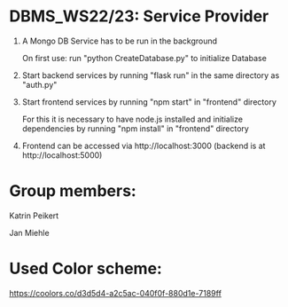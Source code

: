# DBMS_WS22/23: Service Provider


1. A Mongo DB Service has to be run in the background 

    On first use: run "python CreateDatabase.py" to initialize Database

2. Start backend services by running "flask run" in the same directory as "auth.py"
3. Start frontend services by running "npm start" in "frontend" directory

    For this it is necessary to have node.js installed and initialize dependencies by running "npm install" in "frontend" directory

4. Frontend can be accessed via http://localhost:3000 (backend is at http://localhost:5000)


# Group members:
Katrin Peikert

Jan Miehle


# Used Color scheme:
https://coolors.co/d3d5d4-a2c5ac-040f0f-880d1e-7189ff

